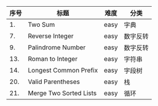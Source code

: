 序号 | 标题 | 难度 | 分类
---- | ---- | ---- | ----
1.      | Two Sum                           | easy  | 字典
7.      | Reverse Integer                   | easy  | 数字反转
9.      | Palindrome Number                 | easy  | 数字反转
13.     | Roman to Integer                  | easy  | 字符串
14.     | Longest Common Prefix             | easy  | 字段树
20.     | Valid Parentheses                 | easy  | 栈
21.     | Merge Two Sorted Lists            | easy  | 循环
